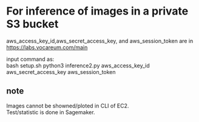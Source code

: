 # For inference of images in a private S3 bucket

aws_access_key_id,aws_secret_access_key, and aws_session_token are in https://labs.vocareum.com/main<br>

input command as:<br>
bash setup.sh
python3 inference2.py aws_access_key_id aws_secret_access_key aws_session_token<br>

## note
Images cannot be showned/ploted in CLI of EC2.<br>
Test/statistic is done in Sagemaker.